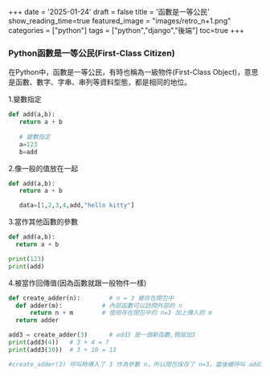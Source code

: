 +++
date = '2025-01-24'
draft = false
title = '函數是一等公民'
show_reading_time=true
featured_image = "images/retro_n+1.png"
categories = ["python"]
tags = ["python","django","後端"]
toc=true
+++

### Python函數是一等公民(First-Class Citizen)
在Python中，函數是一等公民，有時也稱為一級物件(First-Class Object)，意思是函數、數字、字串、串列等資料型態，都是相同的地位。
<!--more-->
1.變數指定

 ```python
def add(a,b):
    return a + b
    
    # 變數指定
    a=123
    b=add
 ```

 2.像一般的值放在一起

 ```python
 def add(a,b):
    return a + b

    data=[1,2,3,4,add,"hello kitty"]
 ```

 3.當作其他函數的參數
  ```python
 def add(a,b):
    return a + b

print(123)
print(add)
 ```

 4.被當作回傳值(因為函數就跟一般物件一樣)
  ```python
def create_adder(n):        # n = 3 被存在閉包中
    def adder(m):           # 內部函數可以訪問外部的 n
        return n + m        # 使用存在閉包中的 n=3 加上傳入的 m
    return adder

add3 = create_adder(3)      # add3 是一個新函數,預設加3
print(add3(4))   # 3 + 4 = 7
print(add3(10))  # 3 + 10 = 13

#create_adder(3) 呼叫時傳入了 3 作為參數 n，所以閉包保存了 n=3。當後續呼叫 add3(4) 時，就會用保存的 3 加上傳入的 4。閉包讓內部函數能記住並訪問創建時的外部變數值。
 ```
